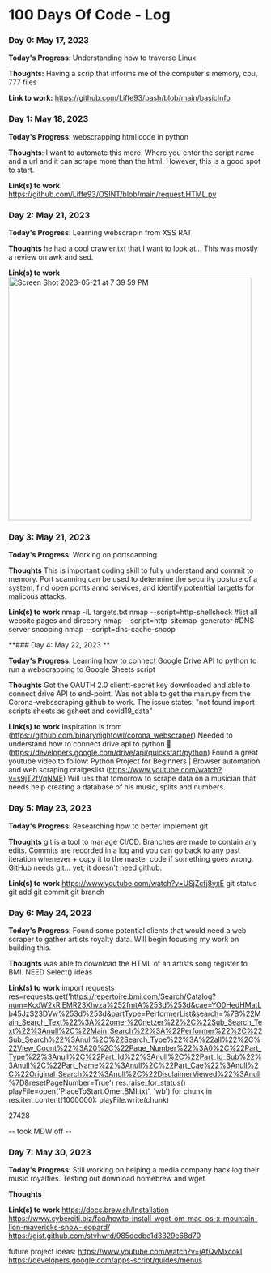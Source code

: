 # 100 Days Of Code - Log

### Day 0: May 17, 2023 

**Today's Progress**: Understanding how to traverse Linux  

**Thoughts:** Having a scrip that informs me of the computer's memory, cpu, 777 files 

**Link to work:** https://github.com/Liffe93/bash/blob/main/basicInfo

### Day 1: May 18, 2023

**Today's Progress**: webscrapping html code in python

**Thoughts**: I want to automate this more. Where you enter the script name and a url and it can scrape more than the html. However, this is a good spot to start. 

**Link(s) to work**: https://github.com/Liffe93/OSINT/blob/main/request.HTML.py


### Day 2: May 21, 2023 

**Today's Progress**: Learning webscrapin from XSS RAT 

**Thoughts** he had a cool crawler.txt that I want to look at... This was mostly a review on awk and sed. 

**Link(s) to work**
<img width="480" alt="Screen Shot 2023-05-21 at 7 39 59 PM" src="https://github.com/kallaway/100-days-of-code/assets/111470998/cbd77bfc-9c2f-4e0b-b114-7d6fb3061ca4">

### Day 3: May 21, 2023 

**Today's Progress**: Working on portscanning 

**Thoughts** This is important coding skill to fully understand and commit to memory. Port scanning can be used to determine the security posture of a system, find open portts annd services, and identify potenttial targetts for malicous attacks. 

**Link(s) to work**
nmap -iL targets.txt
nmap --script=http-shellshock <target> 
  #list all website pages and direcory 
nmap --script=http-sitemap-generator <target>
  #DNS server snooping
nmap --script=dns-cache-snoop <target>

**### Day 4: May 22, 2023 **

**Today's Progress**:  Learning how to connect Google Drive API to python to run a webscrapping to Google Sheets script 

**Thoughts** Got the OAUTH 2.0 clientt-secret key downloaded and able to connect drive API to end-point. Was not able to get the main.py from the Corona-websscraping github to work. The issue states: "not found import scripts.sheets as gsheet and covid19_data" 

**Link(s) to work** 
Inspiration is from (https://github.com/binarynightowl/corona_webscraper) 
Needed to understand how to connect drive api to python  🐍  (https://developers.google.com/drive/api/quickstart/python) 
Found a great youtube video to follow: Python Project for Beginners | Browser automation and web scraping craigeslist (https://www.youtube.com/watch?v=s9jT2fVqNME) Will ues that tomorrow to scrape data on a musician that needs help creating a database of his music, splits and numbers.
  
 
### Day 5: May 23, 2023 

**Today's Progress**: Researching how to better implement git

**Thoughts** git is a tool to manage CI/CD. Branches are made to contain any edits. Commits are recorded in a log and you can go back to any past iteration whenever + copy it to the master code if something goes wrong. GitHub needs git... yet, it doesn't need github. 

**Link(s) to work** https://www.youtube.com/watch?v=USjZcfj8yxE 
git status
  git add
  git commit 
  git branch 
  
  
### Day 6: May 24, 2023 

**Today's Progress**: Found some potential clients that would need a web scraper to gather artists royalty data. Will begin focusing my work on building this. 

**Thoughts** was able to download the HTML of an artists song register to BMI. 
  NEED Select() ideas

**Link(s) to work**
  import requests
res=requests.get('https://repertoire.bmi.com/Search/Catalog?num=KcdW2xRlEMR23Xhvza%252fmtA%253d%253d&cae=YO0HedHMatLb45JzS23DVw%253d%253d&partType=PerformerList&search=%7B%22Main_Search_Text%22%3A%22omer%20netzer%22%2C%22Sub_Search_Text%22%3Anull%2C%22Main_Search%22%3A%22Performer%22%2C%22Sub_Search%22%3Anull%2C%22Search_Type%22%3A%22all%22%2C%22View_Count%22%3A20%2C%22Page_Number%22%3A0%2C%22Part_Type%22%3Anull%2C%22Part_Id%22%3Anull%2C%22Part_Id_Sub%22%3Anull%2C%22Part_Name%22%3Anull%2C%22Part_Cae%22%3Anull%2C%22Original_Search%22%3Anull%2C%22DisclaimerViewed%22%3Anull%7D&resetPageNumber=True')
res.raise_for_status()
playFile=open('PlaceToStart.Omer.BMI.txt', 'wb')
for chunk in res.iter_content(1000000):
    playFile.write(chunk)

    
27428

  -- took MDW off --
 ### Day 7: May 30, 2023 

**Today's Progress**: Still working on helping a media company back log their music royalties. Testing out download homebrew and wget 

**Thoughts** 

**Link(s) to work**
  https://docs.brew.sh/Installation
  https://www.cyberciti.biz/faq/howto-install-wget-om-mac-os-x-mountain-lion-mavericks-snow-leopard/
  https://gist.github.com/stvhwrd/985dedbe1d3329e68d70

  
  
  future project ideas: 
  https://www.youtube.com/watch?v=jAfQvMxcokI
  https://developers.google.com/apps-script/guides/menus
